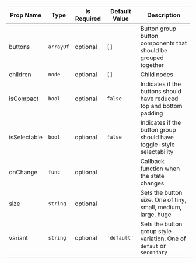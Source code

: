 | Prop Name | Type | Is Required | Default Value | Description |
|-|-|-|-|-|
| buttons| `arrayOf`| optional| `[]`| Button group button components that should be grouped together|
| children| `node`| optional| `[]`| Child nodes|
| isCompact| `bool`| optional| `false`| Indicates if the buttons should have reduced top and bottom padding|
| isSelectable| `bool`| optional| `false`| Indicates if the button group should have toggle-style selectability|
| onChange| `func`| optional| | Callback function when the state changes|
| size| `string`| optional| | Sets the button size. One of tiny, small, medium, large, huge|
| variant| `string`| optional| `'default'`| Sets the button group style variation. One of `defaut` or `secondary`|